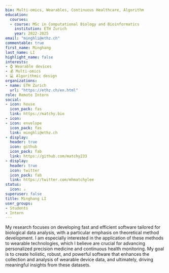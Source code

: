 ```yaml
---
bio: Multi-omics, Wearables, Continuous Healthcare, Algorithm
education:
  courses:
  - course: MSc in Computational Biology and Bioinformatics
    institution: ETH Zurich
    year: 2022-2025
email: "minghli@ethz.ch"
commentable: true
first_name: Minghang
last_name: LI
highlight_name: false
interests:
- ⌚️ Wearable devices
- 💰 Multi-omics
- 💻 Algorithmic design
organizations:
- name: ETH Zurich
  url: "https://ethz.ch/en.html"
role: Remote Intern
social:
- icon: house
  icon_pack: fas
  link: https://matchy.bio
- icon: 
- icon: envelope
  icon_pack: fas
  link: minghli@ethz.ch
- display:
  header: true
  icon: github
  icon_pack: fab
  link: https://github.com/matchy233
- display:
  header: true
  icon: twitter
  icon_pack: fab
  link: https://twitter.com/mhmatchylee
status:
  icon: ☕️
superuser: false
title: Minghang LI
user_groups:
- Students
- Intern
---
```


My research focuses on developing fast and efficient software tailored for biological data analysis, with a particular emphasis on theoretical method development. I am especially interested in the application of these methods to wearable technologies, which I believe are crucial for advancing personalized precision medicine and continuous health monitoring. My goal is to create holistic, robust, and powerful software that enhances the collection and analysis of wearable device data, and ultimately, driving meaningful insights from these datasets.

